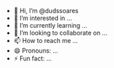 - 👋 Hi, I’m @dudssoares
- 👀 I’m interested in ...
- 🌱 I’m currently learning ...
- 💞️ I’m looking to collaborate on ...
- 📫 How to reach me ...
- 😄 Pronouns: ...
- ⚡ Fun fact: ...

<!---
dudssoares/dudssoares is a ✨ special ✨ repository because its `README.md` (this file) appears on your GitHub profile.
You can click the Preview link to take a look at your changes.
--->
